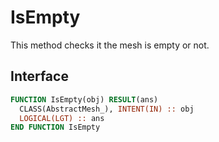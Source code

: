 # IsEmpty

This method checks it the mesh is empty or not.

## Interface

```fortran
FUNCTION IsEmpty(obj) RESULT(ans)
  CLASS(AbstractMesh_), INTENT(IN) :: obj
  LOGICAL(LGT) :: ans
END FUNCTION IsEmpty
```
